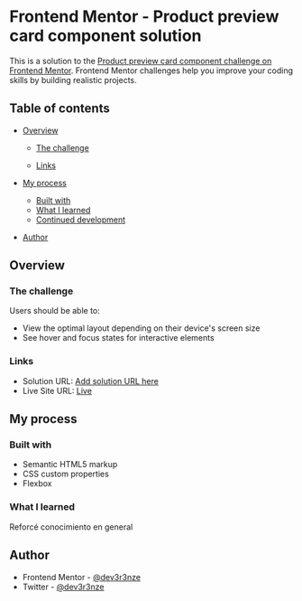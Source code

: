 # Frontend Mentor - Product preview card component solution

This is a solution to the [Product preview card component challenge on Frontend Mentor](https://www.frontendmentor.io/challenges/product-preview-card-component-GO7UmttRfa). Frontend Mentor challenges help you improve your coding skills by building realistic projects. 

## Table of contents

- [Overview](#overview)
  - [The challenge](#the-challenge)
  
  - [Links](#links)
- [My process](#my-process)
  - [Built with](#built-with)
  - [What I learned](#what-i-learned)
  - [Continued development](#continued-development)
  
- [Author](#author)

## Overview

### The challenge

Users should be able to:

- View the optimal layout depending on their device's screen size
- See hover and focus states for interactive elements


### Links

- Solution URL: [Add solution URL here](https://www.frontendmentor.io/solutions/product-preview-pr5GRer6l4)
- Live Site URL: [Live](https://productoverview.vercel.app/)

## My process

### Built with

- Semantic HTML5 markup
- CSS custom properties
- Flexbox

### What I learned

Reforcé conocimiento en general

## Author

- Frontend Mentor - [@dev3r3nze](https://www.frontendmentor.io/profile/dev3r3nze)
- Twitter - [@dev3r3nze](https://www.twitter.com/dev3r3nze)
